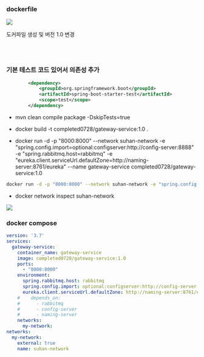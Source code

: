 ### dockerfile

![](https://velog.velcdn.com/images/develing1991/post/25b26785-566c-4388-b122-bad0cd65757e/image.png)

도커파일 생성 및 버전 1.0 변경

<br><br>


### 기본 테스트 코드 있어서 의존성 추가
```xml
		<dependency>
			<groupId>org.springframework.boot</groupId>
			<artifactId>spring-boot-starter-test</artifactId>
			<scope>test</scope>
		</dependency>
```


- mvn clean compile package -DskipTests=true

- docker build -t completed0728/gateway-service:1.0 .


- docker run -d -p "8000:8000" --network suhan-network -e "spring.config.import=optional:configserver:http://config-server:8888" -e "spring.rabbitmq.host=rabbitmq" -e "eureka.client.serviceUrl.defaultZone=http://naming-server:8761/eureka" --name gateway-service completed0728/gateway-service:1.0

```bash
docker run -d -p "8000:8000" --network suhan-network -e "spring.config.import=optional:configserver:http://config-server:8888" -e "spring.rabbitmq.host=rabbitmq" -e "eureka.client.serviceUrl.defaultZone=http://naming-server:8761/eureka" --name gateway-service completed0728/gateway-service:1.0
```

- docker network inspect suhan-network

![](https://velog.velcdn.com/images/develing1991/post/48e84bca-60f4-49ed-9633-b99eecc57451/image.png)

### docker compose

```yaml
version: '3.7'
services:
  gateway-service:
    container_name: gateway-service
    image: completed0728/gateway-service:1.0
    ports:
      - "8000:8000"
    environment:
      spring.rabbitmq.host: rabbitmq
      spring.config.import: optional:configserver:http://config-server:8888
      eureka.client.serviceUrl.defaultZone: http://naming-server:8761/eureka
    #    depends_on:
    #      - rabbitmq
    #      - config-server
    #      - naming-server
    networks:
      my-network:
networks:
  my-network:
    external: true
    name: suhan-network
```

